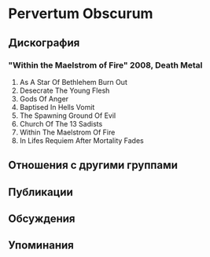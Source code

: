 # Pervertum Obscurum



## Дискография

### "Within the Maelstrom of Fire" 2008, Death Metal

01. As A Star Of Bethlehem Burn Out
02. Desecrate The Young Flesh
03. Gods Of Anger
04. Baptised In Hells Vomit
05. The Spawning Ground Of Evil
06. Church Of The 13 Sadists
07. Within The Maelstrom Of Fire
08. In Lifes Requiem After Mortality Fades


## Отношения с другими группами


## Публикации


## Обсуждения


## Упоминания

